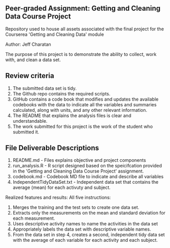 ## Peer-graded Assignment: Getting and Cleaning Data Course Project
Repository used to house all assets associated with the final project for the Courserea 'Getting and Cleaning Data' module 

Author: Jeff Charatan

The purpose of this project is to demonstrate the ability to collect, work with, and clean a data set.

## Review criteria
1. The submitted data set is tidy.
2. The Github repo contains the required scripts.
3. GitHub contains a code book that modifies and updates the available codebooks with the data to indicate all the variables and summaries calculated, along with units, and any other relevant information.
4. The README that explains the analysis files is clear and understandable.
5. The work submitted for this project is the work of the student who submitted it.

## File Deliverable Descriptions
1. README.md - Files explains objective and project components 
2. run_analysis.R - R script designed based on the speicifcation provided in the 'Getting and Cleaning Data Course Project' assignment.
3. codebook.md - Codebook MD file to indicate and describe all variables
4. IndependentTidyDataSet.txt - Independent data set that contains the average (mean) for each activuty and subject. 


Realized features and results:
All five instructions:

1. Merges the training and the test sets to create one data set.
2. Extracts only the measurements on the mean and standard deviation for each measurement.
3. Uses descriptive activity names to name the activities in the data set
4. Appropriately labels the data set with descriptive variable names.
5. From the data set in step 4, creates a second, independent tidy data set with the average of each variable for each activity and each subject.
